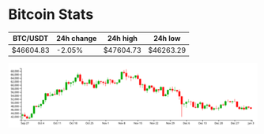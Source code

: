 # Bitcoin Stats

BTC/USDT|24h change|24h high|24h low|
|---|---|---|---|
|$46604.83|-2.05%|$47604.73|$46263.29|

<img src="./chart.svg">
